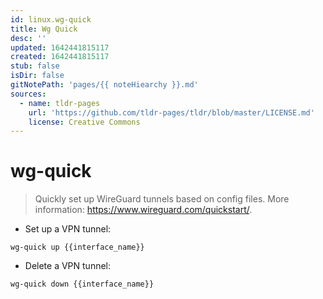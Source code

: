 ```yaml
---
id: linux.wg-quick
title: Wg Quick
desc: ''
updated: 1642441815117
created: 1642441815117
stub: false
isDir: false
gitNotePath: 'pages/{{ noteHiearchy }}.md'
sources:
  - name: tldr-pages
    url: 'https://github.com/tldr-pages/tldr/blob/master/LICENSE.md'
    license: Creative Commons
---
```

# wg-quick

> Quickly set up WireGuard tunnels based on config files.
> More information: <https://www.wireguard.com/quickstart/>.

- Set up a VPN tunnel:

`wg-quick up {{interface_name}}`

- Delete a VPN tunnel:

`wg-quick down {{interface_name}}`

